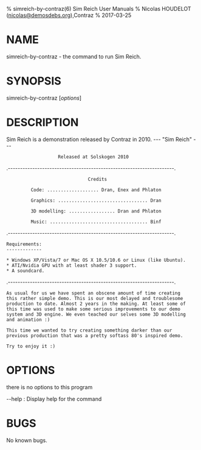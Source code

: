 % simreich-by-contraz(6) Sim Reich User Manuals
% Nicolas HOUDELOT (nicolas@demosdebs.org),Contraz
% 2017-03-25

# NAME
simreich-by-contraz - the command to run Sim Reich.

# SYNOPSIS
simreich-by-contraz [*options*]

# DESCRIPTION
Sim Reich is a demonstration released by Contraz in 2010.
                            --- "Sim Reich" ---
		    

                       Released at Solskogen 2010
		    
		    
  .--------------------------------------------------------------------.

                                  Credits
    
             Code: ................... Dran, Enex and Phlaton

             Graphics: ................................. Dran

             3D modelling: ................. Dran and Phlaton 

             Music: .................................... Binf

  .--------------------------------------------------------------------.

    Requirements:
    -------------

    * Windows XP/Vista/7 or Mac OS X 10.5/10.6 or Linux (like Ubuntu).
    * ATI/Nvidia GPU with at least shader 3 support.
    * A soundcard.

  .--------------------------------------------------------------------.

    As usual for us we have spent an obscene amount of time creating
    this rather simple demo. This is our most delayed and troublesome 
    production to date. Almost 2 years in the making. At least some of 
    this time was used to make some serious improvements to our demo 
    system and 3D engine. We even teached our selves some 3D modelling
    and animation :)
    
    This time we wanted to try creating something darker than our 
    previous production that was a pretty softass 80's inspired demo. 
    
    Try to enjoy it :)


# OPTIONS
there is no options to this program

\--help
:   Display help for the command

# BUGS
No known bugs.
